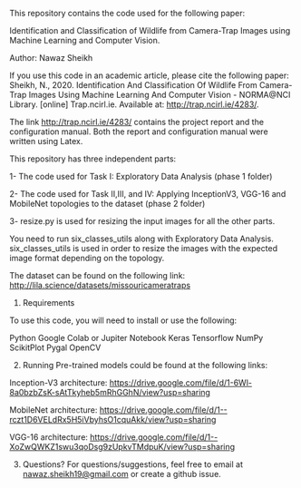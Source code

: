 This repository contains the code used for the following paper:

Identification and Classification of Wildlife from Camera-Trap Images using Machine Learning and Computer Vision.

Author: Nawaz Sheikh

If you use this code in an academic article, please cite the following paper:
Sheikh, N., 2020. Identification And Classification Of Wildlife From Camera-Trap Images Using Machine Learning And Computer Vision - NORMA@NCI Library. [online] Trap.ncirl.ie. Available at: <http://trap.ncirl.ie/4283/>.

The link http://trap.ncirl.ie/4283/ contains the project report and the configuration manual. Both the report and configuration manual were written using Latex.


This repository has three independent parts:

1- The code used for Task I: Exploratory Data Analysis (phase 1 folder)

2- The code used for Task II,III, and IV: Applying InceptionV3, VGG-16 and MobileNet topologies to the dataset (phase 2 folder)

3- resize.py is used for resizing the input images for all the other parts.

You need to run six_classes_utils along with Exploratory Data Analysis. six_classes_utils is used in order to resize the images with the expected image format depending on the topology. 

The dataset can be found on the following link:
http://lila.science/datasets/missouricameratraps

1. Requirements

To use this code, you will need to install or use the following:

Python
Google Colab or Jupiter Notebook
Keras
Tensorflow
NumPy
ScikitPlot
Pygal
OpenCV

2. Running
Pre-trained models could be found at the following links:

Inception-V3 architecture:
https://drive.google.com/file/d/1-6Wl-8a0bzbZsK-sAtTkyheb5mRhGGhN/view?usp=sharing

MobileNet architecture:
https://drive.google.com/file/d/1--rczt1D6VELdRx5H5iVbyhsO1cquAkk/view?usp=sharing

VGG-16 architecture:
https://drive.google.com/file/d/1--XoZwQWKZ1swu3qoDsg9zUpkvTMdpuK/view?usp=sharing


3. Questions?
For questions/suggestions, feel free to email at nawaz.sheikh19@gmail.com or create a github issue.
